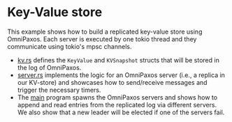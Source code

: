 # Key-Value store

This example shows how to build a replicated key-value store using OmniPaxos. Each server is executed by one tokio thread and they communicate using tokio's mpsc channels. 

- [kv.rs](/src/kv.rs) defines the `KeyValue` and `KVSnapshot` structs that will be stored in the log of OmniPaxos.
- [server.rs](/src/server.rs) implements the logic for an OmniPaxos server (i.e., a replica in our KV-store) and showcases how to send/receive messages and trigger the necessary timers.
- The [main](/src/main.rs) program spawns the OmniPaxos servers and shows how to append and read entries from the replicated log via different servers. We also show that a new leader will be elected if one of the servers fail.